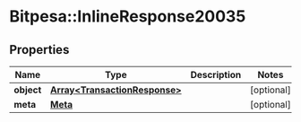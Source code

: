 # Bitpesa::InlineResponse20035

## Properties
Name | Type | Description | Notes
------------ | ------------- | ------------- | -------------
**object** | [**Array&lt;TransactionResponse&gt;**](TransactionResponse.md) |  | [optional] 
**meta** | [**Meta**](Meta.md) |  | [optional] 


